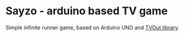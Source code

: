 # Sayzo - arduino based TV game

Simple infinite runner game, based on Arduino UNO and [TVOut library](https://github.com/Avamander/arduino-tvout/).

